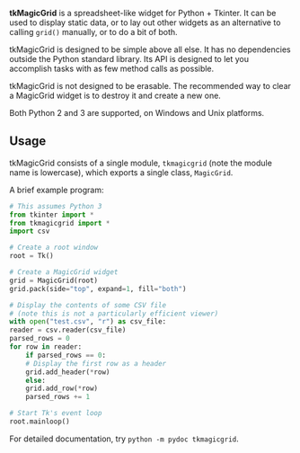 **tkMagicGrid** is a spreadsheet-like widget for Python + Tkinter. It can be used to display static data, or to lay out other widgets as an alternative to calling `grid()` manually, or to do a bit of both.

tkMagicGrid is designed to be simple above all else. It has no dependencies outside the Python standard library. Its API is designed to let you accomplish tasks with as few method calls as possible.

tkMagicGrid is not designed to be erasable. The recommended way to clear a MagicGrid widget is to destroy it and create a new one.

Both Python 2 and 3 are supported, on Windows and Unix platforms.


## Usage

tkMagicGrid consists of a single module, `tkmagicgrid` (note the module
name is lowercase), which exports a single class, `MagicGrid`.

A brief example program:

```python
# This assumes Python 3
from tkinter import *
from tkmagicgrid import *
import csv

# Create a root window
root = Tk()

# Create a MagicGrid widget
grid = MagicGrid(root)
grid.pack(side="top", expand=1, fill="both")

# Display the contents of some CSV file
# (note this is not a particularly efficient viewer)
with open("test.csv", "r") as csv_file:
reader = csv.reader(csv_file)
parsed_rows = 0
for row in reader:
    if parsed_rows == 0:
	# Display the first row as a header
	grid.add_header(*row)
    else:
	grid.add_row(*row)
    parsed_rows += 1

# Start Tk's event loop
root.mainloop()
```

For detailed documentation, try `python -m pydoc tkmagicgrid`.
